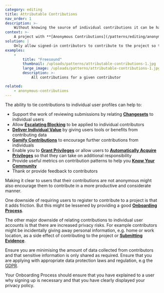 ```yaml
---
category: editing
title: Attributable Contributions
nav_order: 1
description: >-
    Without knowing the source of individual contributions it can be harder to monitor, converse with and recognise the work of the community
context: >-
    A project with **[Anonymous Contributions](/patterns/editing/anonymous-contributions)** might suffer from spam or malicious edits.
solution: |
    Only allow signed-in contributors to contribute to the project so that each contribution is attributed to a specific person. Minimise the information collected about users to respect their privacy.
examples:
    -
        title: "Freesound"
        thumbnail: /uploads/patterns/attributable-contributions-1.jpg
        large_image: /uploads/patterns/attributable-contributions-1.jpg
        description: >-
            All contributions for a given contributor

related:
    - anonymous-contributions
---
```


The ability to tie contributions to individual user profiles can help to:

* Support the work of reviewing submissions by relating **[Changesets](/patterns/data-model/changeset)** to individual users
* Allow **[Escalating Blocking](/patterns/managing-conflict/escalating-blocking)** to be applied to individual contributors
* **[Deliver Individual Value](/patterns/encouraging-contributions/deliver-individual-value)** by giving users tools or benefits from contributing data
* **[Gamify Contributions](/patterns/encouraging-contributions/gamify-contributions)** to encourage further contributions from individuals
* Enable you to **[Grant Privileges](/patterns/project-governance/grant-privileges)** or allow users to **[Automatically Acquire Privileges](/patterns/project-governance/automatically-acquire-privileges)** so that they can take on additional responsibility
* Provide useful metrics on contribution patterns to help you **[Know Your Community](/patterns/community-management/know-your-community)**
* Thank or provide feedback to contributors

Making it clear to users that their contributions are not anonymous might also encourage them to contribute in a more productive and considerate manner.

One downside of requiring users to register to contribute to a project is that it adds friction. But this might be lessened by providing a good **[Onboarding Process](/patterns/community-management/onboarding-process)**.

The other major downside of relating contributions to individual user accounts is that there are increased privacy risks. For example contributors might be incidentally giving away personal information, e.g. home or work location, as a side effect of contributing to the project or **[Submitting Evidence](/patterns/maintaining-quality/submit-evidence)**.

Ensure you are minimising the amount of data collected from contributors and that sensitive information is only shared as required. Ensure that you are applying with appropriate data protection laws and regulation, e.g the [GDPR](https://ico.org.uk/for-organisations/guide-to-data-protection/guide-to-the-general-data-protection-regulation-gdpr/).

Your Onboarding Process should ensure that you have explained to a user why signing up is necessary and that you have clearly displayed your privacy policy.
